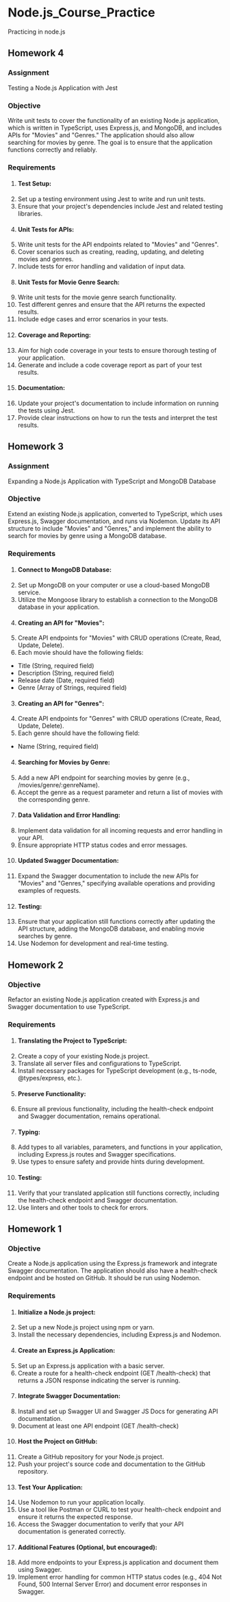 # Node.js_Course_Practice
Practicing in node.js

## Homework 4

### Assignment
Testing a Node.js Application with Jest

### Objective
Write unit tests to cover the functionality of an existing Node.js application, which is written in TypeScript, uses Express.js, and MongoDB, and includes APIs for "Movies" and "Genres." The application should also allow searching for movies by genre. The goal is to ensure that the application functions correctly and reliably.

### Requirements
1. #### Test Setup:
 1. Set up a testing environment using Jest to write and run unit tests.
 2. Ensure that your project's dependencies include Jest and related testing libraries.
2. #### Unit Tests for APIs:
 1. Write unit tests for the API endpoints related to "Movies" and "Genres".
 2. Cover scenarios such as creating, reading, updating, and deleting movies and genres.
 3. Include tests for error handling and validation of input data.
3. #### Unit Tests for Movie Genre Search:
 1. Write unit tests for the movie genre search functionality.
 2. Test different genres and ensure that the API returns the expected results.
 3. Include edge cases and error scenarios in your tests.
4. #### Coverage and Reporting:
 1. Aim for high code coverage in your tests to ensure thorough testing of your application.
 2. Generate and include a code coverage report as part of your test results.
5. #### Documentation:
 1. Update your project's documentation to include information on running the tests using Jest.
 2. Provide clear instructions on how to run the tests and interpret the test results.

## Homework 3

### Assignment
Expanding a Node.js Application with TypeScript and MongoDB Database

### Objective
Extend an existing Node.js application, converted to TypeScript, which uses Express.js, Swagger documentation, and runs via Nodemon. Update its API structure to include "Movies" and "Genres," and implement the ability to search for movies by genre using a MongoDB database.

### Requirements
1. #### Connect to MongoDB Database:
 1. Set up MongoDB on your computer or use a cloud-based MongoDB service.
 2. Utilize the Mongoose library to establish a connection to the MongoDB database in your application.
2. #### Creating an API for "Movies":
 1. Create API endpoints for "Movies" with CRUD operations (Create, Read, Update, Delete).
 2. Each movie should have the following fields:
  - Title (String, required field)
  - Description (String, required field)
  - Release date (Date, required field)
  - Genre (Array of Strings, required field)
3. #### Creating an API for "Genres":
 1. Create API endpoints for "Genres" with CRUD operations (Create, Read, Update, Delete).
 2. Each genre should have the following field:
  - Name (String, required field)
4. #### Searching for Movies by Genre:
 1. Add a new API endpoint for searching movies by genre (e.g., /movies/genre/:genreName).
 2. Accept the genre as a request parameter and return a list of movies with the corresponding genre.
5. #### Data Validation and Error Handling:
 1. Implement data validation for all incoming requests and error handling in your API.
 2. Ensure appropriate HTTP status codes and error messages.
6. #### Updated Swagger Documentation:
 1. Expand the Swagger documentation to include the new APIs for "Movies" and "Genres," specifying available operations and providing examples of requests.
7. #### Testing:
 1. Ensure that your application still functions correctly after updating the API structure, adding the MongoDB database, and enabling movie searches by genre.
 2. Use Nodemon for development and real-time testing.



## Homework 2

### Objective
Refactor an existing Node.js application created with Express.js and Swagger documentation to use TypeScript.

### Requirements
1. #### Translating the Project to TypeScript:
 1. Create a copy of your existing Node.js project.
 2. Translate all server files and configurations to TypeScript.
 3. Install necessary packages for TypeScript development (e.g., ts-node, @types/express, etc.).
2. #### Preserve Functionality:
 1. Ensure all previous functionality, including the health-check endpoint and Swagger documentation, remains operational.
3. #### Typing:
 1. Add types to all variables, parameters, and functions in your application, including Express.js routes and Swagger specifications.
 2. Use types to ensure safety and provide hints during development.
4. #### Testing:
 1. Verify that your translated application still functions correctly, including the health-check endpoint and Swagger documentation.
 2. Use linters and other tools to check for errors.



## Homework 1

### Objective
Create a Node.js application using the Express.js framework and integrate Swagger documentation. The application should also have a health-check endpoint and be hosted on GitHub. It should be run using Nodemon. 

### Requirements
1. #### Initialize a Node.js project:
 1. Set up a new Node.js project using npm or yarn.
 2. Install the necessary dependencies, including Express.js and Nodemon.
2. #### Create an Express.js Application:
 1. Set up an Express.js application with a basic server.
 2. Create a route for a health-check endpoint (GET /health-check) that returns a JSON response indicating the server is running.
3. #### Integrate Swagger Documentation:
 1. Install and set up Swagger UI and Swagger JS Docs for generating API documentation.
 2. Document at least one API endpoint (GET /health-check) 
4. #### Host the Project on GitHub:
 1. Create a GitHub repository for your Node.js project.
 2. Push your project's source code and documentation to the GitHub repository.
5. #### Test Your Application:
 1. Use Nodemon to run your application locally.
 2. Use a tool like Postman or CURL to test your health-check endpoint and ensure it returns the expected response.
 3. Access the Swagger documentation to verify that your API documentation is generated correctly.
6. #### Additional Features (Optional, but encouraged):
 1. Add more endpoints to your Express.js application and document them using Swagger.
 2. Implement error handling for common HTTP status codes (e.g., 404 Not Found, 500 Internal Server Error) and document error responses in Swagger. 
